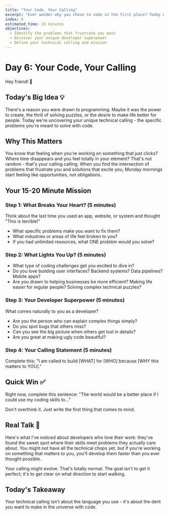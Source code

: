 ```yaml
---
title: "Your Code, Your Calling"
excerpt: "Ever wonder why you chose to code in the first place? Today we're discovering the specific problems you're meant to solve and the developer you're meant to become."
index: 6
estimated_time: 15 minutes
objectives:
  - Identify the problems that frustrate you most
  - Discover your unique developer superpower
  - Define your technical calling and mission
---
```


# Day 6: Your Code, Your Calling

Hey friend! 👋

## Today's Big Idea 💡

There's a reason you were drawn to programming. Maybe it was the power to create, the thrill of solving puzzles, or the desire to make life better for people. Today we're uncovering your unique technical calling - the specific problems you're meant to solve with code.

## Why This Matters

You know that feeling when you're working on something that just clicks? Where time disappears and you feel totally in your element? That's not random - that's your calling calling. When you find the intersection of problems that frustrate you and solutions that excite you, Monday mornings start feeling like opportunities, not obligations.

## Your 15-20 Minute Mission

### Step 1: What Breaks Your Heart? (5 minutes)

Think about the last time you used an app, website, or system and thought "This is terrible!"

- What specific problems make you want to fix them?
- What industries or areas of life feel broken to you?
- If you had unlimited resources, what ONE problem would you solve?

### Step 2: What Lights You Up? (5 minutes)

- What type of coding challenges get you excited to dive in?
- Do you love building user interfaces? Backend systems? Data pipelines? Mobile apps?
- Are you drawn to helping businesses be more efficient? Making life easier for regular people? Solving complex technical puzzles?

### Step 3: Your Developer Superpower (5 minutes)

What comes naturally to you as a developer?

- Are you the person who can explain complex things simply?
- Do you spot bugs that others miss?
- Can you see the big picture when others get lost in details?
- Are you great at making ugly code beautiful?

### Step 4: Your Calling Statement (5 minutes)

Complete this: "I am called to build [WHAT] for [WHO] because [WHY this matters to YOU]."

## Quick Win ✅

Right now, complete this sentence: "The world would be a better place if I could use my coding skills to..."

Don't overthink it. Just write the first thing that comes to mind.

## Real Talk 💬

Here's what I've noticed about developers who love their work: they've found the sweet spot where their skills meet problems they actually care about. You might not have all the technical chops yet, but if you're working on something that matters to you, you'll develop them faster than you ever thought possible.

Your calling might evolve. That's totally normal. The goal isn't to get it perfect; it's to get clear on what direction to start walking.

## Today's Takeaway

Your technical calling isn't about the language you use - it's about the dent you want to make in the universe with code.
